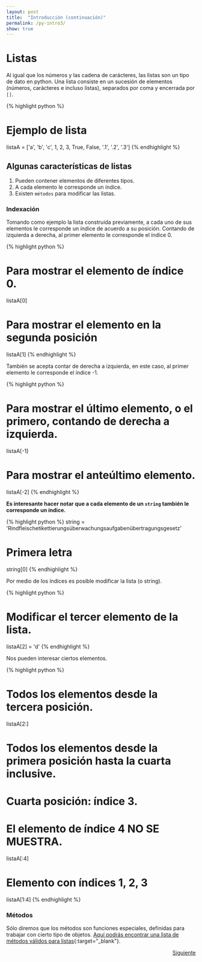 ```yaml
---
layout: post
title:  "Introducción (continuación)"
permalink: /py-intro3/
show: true
---
```

<script type="text/javascript" async
  src="https://cdn.mathjax.org/mathjax/latest/MathJax.js?config=TeX-MML-AM_CHTML">
</script>

# Listas
Al igual que los números y las cadena de carácteres, las listas son un tipo de dato en python. Una lista consiste en un sucesión de elementos (números, carácteres e incluso listas), separados por coma y encerrada por `[]`.

{% highlight python %}
  # Ejemplo de lista
  listaA = ['a', 'b', 'c', 1, 2, 3, True, False, '.1', '.2', '.3']
{% endhighlight %}

## Algunas características de listas
1. Pueden contener elementos de diferentes tipos.
2. A cada elemento le corresponde un índice.
3. Existen `métodos` para modificar las listas.

### Indexación
Tomando como ejemplo la lista construida previamente, a cada uno de sus elementos le corresponde un índice de acuerdo a su posición. Contando de izquierda a derecha, al primer elemento le corresponde el índice 0.

{% highlight python %}
  # Para mostrar el elemento de índice 0.
  listaA[0]
  # Para mostrar el elemento en la segunda posición
  listaA[1]
{% endhighlight %}

También se acepta contar de derecha a izquierda, en este caso, al primer elemento le corresponde el índice -1.

{% highlight python %}
  # Para mostrar el último elemento, o el primero, contando de derecha a izquierda.
  listaA[-1]
  # Para mostrar el anteúltimo elemento.
  listaA[-2]
{% endhighlight %}

**Es interesante hacer notar que a cada elemento de un `string` también le corresponde un índice.**

{% highlight python %}
  string = 'Rindfleischetikettierungsüberwachungsaufgabenübertragungsgesetz'
  # Primera letra
  string[0]
{% endhighlight %}

Por medio de los índices es posible modificar la lista (o string).

{% highlight python %}
  # Modificar el tercer elemento de la lista.
  listaA[2] = 'd'
{% endhighlight %}

Nos pueden interesar ciertos elementos.

{% highlight python %}
  # Todos los elementos desde la tercera posición.
  listaA[2:]
  # Todos los elementos desde la primera posición hasta la cuarta inclusive.
  # Cuarta posición: índice 3.
  # El elemento de índice 4 NO SE MUESTRA.
  listaA[:4]
  # Elemento con índices 1, 2, 3
  listaA[1:4]
{% endhighlight %}

### Métodos
Sólo diremos que los métodos son funciones especiales, definidas para trabajar con cierto tipo de objetos. [Aquí podrás encontrar una lista de métodos válidos para listas](https://docs.python.org/3/tutorial/datastructures.html){:target="_blank"}.

<a href='/py-condicionales/' style="float:right">Siguiente</a>
